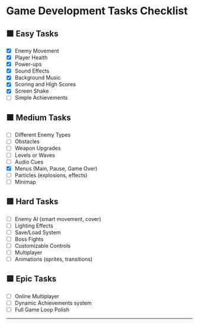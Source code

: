 # Game Development Tasks Checklist

## 🟩 Easy Tasks
- [x] Enemy Movement
- [x] Player Health
- [x] Power-ups
- [x] Sound Effects
- [x] Background Music
- [x] Scoring and High Scores
- [x] Screen Shake
- [ ] Simple Achievements

## 🟧 Medium Tasks
- [ ] Different Enemy Types
- [ ] Obstacles
- [ ] Weapon Upgrades
- [ ] Levels or Waves
- [ ] Audio Cues
- [x] Menus (Main, Pause, Game Over)
- [ ] Particles (explosions, effects)
- [ ] Minimap

## 🟥 Hard Tasks
- [ ] Enemy AI (smart movement, cover)
- [ ] Lighting Effects
- [ ] Save/Load System
- [ ] Boss Fights
- [ ] Customizable Controls
- [ ] Multiplayer
- [ ] Animations (sprites, transitions)

## 🟦 Epic Tasks
- [ ] Online Multiplayer
- [ ] Dynamic Achievements system
- [ ] Full Game Loop Polish

---

